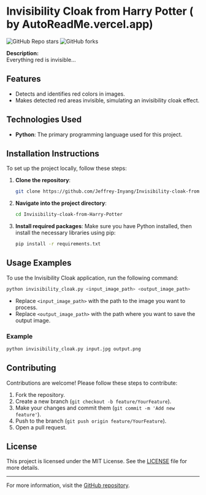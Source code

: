 # Invisibility Cloak from Harry Potter ( by AutoReadMe.vercel.app)

![GitHub Repo stars](https://img.shields.io/github/stars/Jeffrey-Inyang/Invisibility-cloak-from-Harry-Potter?style=social)
![GitHub forks](https://img.shields.io/github/forks/Jeffrey-Inyang/Invisibility-cloak-from-Harry-Potter?style=social)

**Description:**  
Everything red is invisible...

## Features
- Detects and identifies red colors in images.
- Makes detected red areas invisible, simulating an invisibility cloak effect.

## Technologies Used
- **Python**: The primary programming language used for this project.

## Installation Instructions
To set up the project locally, follow these steps:

1. **Clone the repository**:
   ```bash
   git clone https://github.com/Jeffrey-Inyang/Invisibility-cloak-from-Harry-Potter.git
   ```

2. **Navigate into the project directory**:
   ```bash
   cd Invisibility-cloak-from-Harry-Potter
   ```

3. **Install required packages**:
   Make sure you have Python installed, then install the necessary libraries using pip:
   ```bash
   pip install -r requirements.txt
   ```

## Usage Examples
To use the Invisibility Cloak application, run the following command:
```bash
python invisibility_cloak.py <input_image_path> <output_image_path>
```
- Replace `<input_image_path>` with the path to the image you want to process.
- Replace `<output_image_path>` with the path where you want to save the output image.

### Example
```bash
python invisibility_cloak.py input.jpg output.png
```

## Contributing
Contributions are welcome! Please follow these steps to contribute:

1. Fork the repository.
2. Create a new branch (`git checkout -b feature/YourFeature`).
3. Make your changes and commit them (`git commit -m 'Add new feature'`).
4. Push to the branch (`git push origin feature/YourFeature`).
5. Open a pull request.

## License
This project is licensed under the MIT License. See the [LICENSE](LICENSE) file for more details.

---

For more information, visit the [GitHub repository](https://github.com/Jeffrey-Inyang/Invisibility-cloak-from-Harry-Potter).
```
